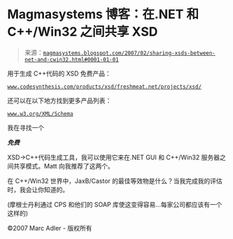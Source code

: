 <!--yml

分类：未分类

日期：2024-05-18 05:12:15

-->

# Magmasystems 博客：在.NET 和 C++/Win32 之间共享 XSD

> 来源：[`magmasystems.blogspot.com/2007/02/sharing-xsds-between-net-and-cwin32.html#0001-01-01`](http://magmasystems.blogspot.com/2007/02/sharing-xsds-between-net-and-cwin32.html#0001-01-01)

用于生成 C++代码的 XSD 免费产品：

[`www.codesynthesis.com/products/xsd/`](http://www.codesynthesis.com/products/xsd/)[`freshmeat.net/projects/xsd/`](http://freshmeat.net/projects/xsd/)

还可以在以下地方找到更多产品列表：

[`www.w3.org/XML/Schema`](http://www.w3.org/XML/Schema)

我在寻找一个

***免费***

XSD->C++代码生成工具，我可以使用它来在.NET GUI 和 C++/Win32 服务器之间共享模式。Matt 向我推荐了这两个。

在 C++/Win32 世界中，JaxB/Castor 的最佳等效物是什么？当我完成我的评估时，我会让你知道的。

(摩根士丹利通过 CPS 和他们的 SOAP 库使这变得容易...每家公司都应该有一个这样的)

©2007 Marc Adler - 版权所有

